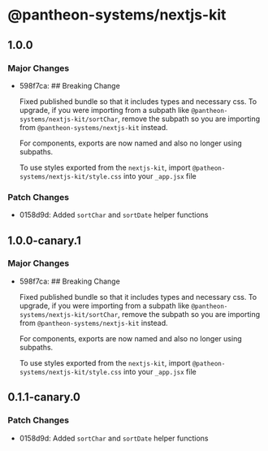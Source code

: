 # @pantheon-systems/nextjs-kit

## 1.0.0

### Major Changes

- 598f7ca: ## Breaking Change

  Fixed published bundle so that it includes types and necessary css. To upgrade, if you were importing from a subpath like `@pantheon-systems/nextjs-kit/sortChar`, remove the subpath so you are importing from `@pantheon-systems/nextjs-kit` instead.

  For components, exports are now named and also no longer using subpaths.

  To use styles exported from the `nextjs-kit`, import `@patheon-systems/nextjs-kit/style.css` into your `_app.jsx` file

### Patch Changes

- 0158d9d: Added `sortChar` and `sortDate` helper functions

## 1.0.0-canary.1

### Major Changes

- 598f7ca: ## Breaking Change

  Fixed published bundle so that it includes types and necessary css. To upgrade, if you were importing from a subpath like `@pantheon-systems/nextjs-kit/sortChar`, remove the subpath so you are importing from `@pantheon-systems/nextjs-kit` instead.

  For components, exports are now named and also no longer using subpaths.

  To use styles exported from the `nextjs-kit`, import `@patheon-systems/nextjs-kit/style.css` into your `_app.jsx` file

## 0.1.1-canary.0

### Patch Changes

- 0158d9d: Added `sortChar` and `sortDate` helper functions

